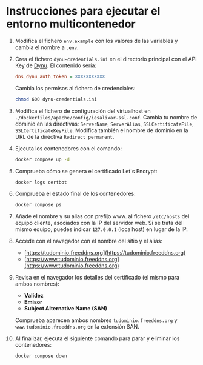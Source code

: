 # Instrucciones para ejecutar el entorno multicontenedor

1. Modifica el fichero `env.example` con los valores de las variables y cambia el nombre a `.env`.

2. Crea el fichero `dynu-credentials.ini` en el directorio principal con el API Key de [Dynu](https://www.dynu.com/). El contenido sería:

   ```ini
   dns_dynu_auth_token = XXXXXXXXXXX
   ```

   Cambia los permisos al fichero de credenciales:
   ```bash
   chmod 600 dynu-credentials.ini
   ```

3. Modifica el fichero de configuración del virtualhost en `./dockerfiles/apache/config/iesalixar-ssl-conf`. 
   Cambia tu nombre de dominio en las directivas: `ServerName`, `ServerAlias`, `SSLCertificateFile`, `SSLCertificateKeyFile`.
   Modifica también el nombre de dominio en la URL de la directiva `Redirect permanent`.

4. Ejecuta los contenedores con el comando:
   ```bash
   docker compose up -d
   ```
5. Comprueba cómo se genera el certificado Let's Encrypt:
   ```bash
   docker logs certbot
   ```

6. Comprueba el estado final de los contenedores:
   ```bash
   docker compose ps
   ```

7. Añade el nombre y su alias con prefijo www. al fichero `/etc/hosts` del equipo cliente, asociados con la IP del servidor web. Si se trata del mismo equipo, puedes indicar `127.0.0.1` (localhost) en lugar de la IP.

8. Accede con el navegador con el nombre del sitio y el alias:
   - [https://tudominio.freeddns.org](https://tudominio.freeddns.org)
   - [https://www.tudominio.freeddns.org](https://www.tudominio.freeddns.org)

9. Revisa en el navegador los detalles del certificado (el mismo para ambos nombres): 
   - **Validez**
   - **Emisor**
   - **Subject Alternative Name (SAN)**

   Comprueba aparecen ambos nombres `tudominio.freeddns.org` y `www.tudominio.freeddns.org` en la extensión SAN.

10. Al finalizar, ejecuta el siguiente comando para parar y eliminar los contenedores: 
    ```bash
    docker compose down
    ```

